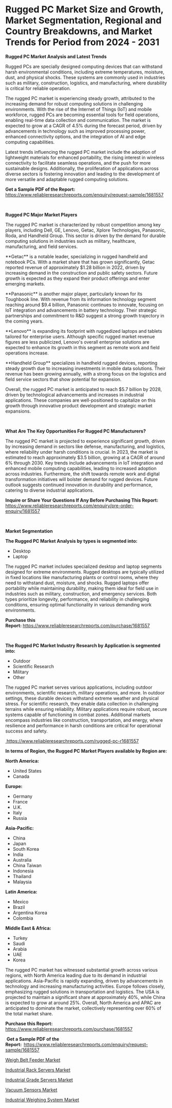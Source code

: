 <p><h1>Rugged PC Market Size and Growth, Market Segmentation, Regional and Country Breakdowns, and Market Trends for Period from 2024 -  2031</h1></p><p><strong>Rugged PC Market Analysis and Latest Trends</strong></p>
<p><p>Rugged PCs are specially designed computing devices that can withstand harsh environmental conditions, including extreme temperatures, moisture, dust, and physical shocks. These systems are commonly used in industries such as military, construction, logistics, and manufacturing, where durability is critical for reliable operation.</p><p>The rugged PC market is experiencing steady growth, attributed to the increasing demand for robust computing solutions in challenging environments. With the rise of the Internet of Things (IoT) and mobile workforce, rugged PCs are becoming essential tools for field operations, enabling real-time data collection and communication. The market is expected to grow at a CAGR of 4.5% during the forecast period, driven by advancements in technology such as improved processing power, enhanced connectivity options, and the integration of AI and edge computing capabilities.</p><p>Latest trends influencing the rugged PC market include the adoption of lightweight materials for enhanced portability, the rising interest in wireless connectivity to facilitate seamless operations, and the push for more sustainable designs. Additionally, the proliferation of applications across diverse sectors is fostering innovation and leading to the development of more versatile and adaptable rugged computing solutions.</p></p>
<p><strong>Get a Sample PDF of the Report:&nbsp;</strong> <a href="https://www.reliableresearchreports.com/enquiry/request-sample/1681557?utm_campaign=40&utm_medium=2&utm_source=Github&utm_content=ia&utm_term=01102024&utm_id=rugged-pc">https://www.reliableresearchreports.com/enquiry/request-sample/1681557</a></p>
<p>&nbsp;</p>
<p><strong>Rugged PC Major Market Players</strong></p>
<p><p>The rugged PC market is characterized by robust competition among key players, including Dell, GE, Lenovo, Getac, Xplore Technologies, Panasonic, Roda, and Handheld Group. This sector is driven by the demand for durable computing solutions in industries such as military, healthcare, manufacturing, and field services.</p><p>**Getac** is a notable leader, specializing in rugged handheld and notebook PCs. With a market share that has grown significantly, Getac reported revenue of approximately $1.28 billion in 2022, driven by increasing demand in the construction and public safety sectors. Future growth is expected as they expand their product offerings and enter emerging markets.</p><p>**Panasonic** is another major player, particularly known for its Toughbook line. With revenue from its information technology segment reaching around $9.4 billion, Panasonic continues to innovate, focusing on IoT integration and advancements in battery technology. Their strategic partnerships and commitment to R&D suggest a strong growth trajectory in the coming years.</p><p>**Lenovo** is expanding its footprint with ruggedized laptops and tablets tailored for enterprise users. Although specific rugged market revenue figures are less publicized, Lenovo's overall enterprise solutions are expected to enhance its growth in this segment as remote work and field operations increase.</p><p>**Handheld Group** specializes in handheld rugged devices, reporting steady growth due to increasing investments in mobile data solutions. Their revenue has been growing annually, with a strong focus on the logistics and field service sectors that show potential for expansion.</p><p>Overall, the rugged PC market is anticipated to reach $5.7 billion by 2028, driven by technological advancements and increases in industrial applications. These companies are well-positioned to capitalize on this growth through innovative product development and strategic market expansions.</p></p>
<p>&nbsp;</p>
<p><strong>What Are The Key Opportunities For Rugged PC Manufacturers?</strong></p>
<p><p>The rugged PC market is projected to experience significant growth, driven by increasing demand in sectors like defense, manufacturing, and logistics, where reliability under harsh conditions is crucial. In 2023, the market is estimated to reach approximately $3.5 billion, growing at a CAGR of around 6% through 2030. Key trends include advancements in IoT integration and enhanced mobile computing capabilities, leading to increased adoption across industries. Furthermore, the shift towards remote work and digital transformation initiatives will bolster demand for rugged devices. Future outlook suggests continued innovation in durability and performance, catering to diverse industrial applications.</p></p>
<p><strong>Inquire or Share Your Questions If Any Before Purchasing This Report:</strong> <a href="https://www.reliableresearchreports.com/enquiry/pre-order-enquiry/1681557?utm_campaign=40&utm_medium=2&utm_source=Github&utm_content=ia&utm_term=01102024&utm_id=rugged-pc">https://www.reliableresearchreports.com/enquiry/pre-order-enquiry/1681557</a></p>
<p>&nbsp;</p>
<p><strong>Market Segmentation</strong></p>
<p><strong>The Rugged PC Market Analysis by types is segmented into:</strong></p>
<p><ul><li>Desktop</li><li>Laptop</li></ul></p>
<p><p>The rugged PC market includes specialized desktop and laptop segments designed for extreme environments. Rugged desktops are typically utilized in fixed locations like manufacturing plants or control rooms, where they need to withstand dust, moisture, and shocks. Rugged laptops offer portability while maintaining durability, making them ideal for field use in industries such as military, construction, and emergency services. Both types prioritize longevity, performance, and reliability in challenging conditions, ensuring optimal functionality in various demanding work environments.</p></p>
<p><strong>Purchase this Report:&nbsp;</strong><a href="https://www.reliableresearchreports.com/purchase/1681557?utm_campaign=40&utm_medium=2&utm_source=Github&utm_content=ia&utm_term=01102024&utm_id=rugged-pc">https://www.reliableresearchreports.com/purchase/1681557</a></p>
<p>&nbsp;</p>
<p><strong>The Rugged PC Market Industry Research by Application is segmented into:</strong></p>
<p><ul><li>Outdoor</li><li>Scientific Research</li><li>Military</li><li>Other</li></ul></p>
<p><p>The rugged PC market serves various applications, including outdoor environments, scientific research, military operations, and more. In outdoor settings, these durable devices withstand extreme weather and physical stress. For scientific research, they enable data collection in challenging terrains while ensuring reliability. Military applications require robust, secure systems capable of functioning in combat zones. Additional markets encompass industries like construction, transportation, and energy, where resilience and performance in harsh conditions are critical for operational success and safety.</p></p>
<p><a href="https://www.reliableresearchreports.com/rugged-pc-r1681557?utm_campaign=40&utm_medium=2&utm_source=Github&utm_content=ia&utm_term=01102024&utm_id=rugged-pc">&nbsp;https://www.reliableresearchreports.com/rugged-pc-r1681557</a></p>
<p><strong>In terms of Region, the Rugged PC Market Players available by Region are:</strong></p>
<p>
    <p> <strong> North America: </strong>
        <ul>
            <li>United States</li>
            <li>Canada</li>
        </ul>
        </p> 
    <p> <strong> Europe: </strong>
        <ul>
            <li>Germany</li>
            <li>France</li>
            <li>U.K.</li>
            <li>Italy</li>
            <li>Russia</li>
        </ul>
        </p> 
    <p> <strong> Asia-Pacific: </strong>
        <ul>
            <li>China</li>
            <li>Japan</li>
            <li>South Korea</li>
            <li>India</li>
            <li>Australia</li>
            <li>China Taiwan</li>
            <li>Indonesia</li>
            <li>Thailand</li>
            <li>Malaysia</li>
        </ul>
        </p> 
    <p> <strong> Latin America: </strong>
        <ul>
            <li>Mexico</li>
            <li>Brazil</li>
            <li>Argentina Korea</li>
            <li>Colombia</li>
        </ul>
        </p> 
    <p> <strong> Middle East & Africa: </strong>
        <ul>
            <li>Turkey</li>
            <li>Saudi</li>
            <li>Arabia</li>
            <li>UAE</li>
            <li>Korea</li>
        </ul>
    </p>
    </p>
<p><p>The rugged PC market has witnessed substantial growth across various regions, with North America leading due to its demand in industrial applications. Asia-Pacific is rapidly expanding, driven by advancements in technology and increasing manufacturing activities. Europe follows closely, emphasizing rugged solutions in transportation and logistics. The USA is projected to maintain a significant share at approximately 40%, while China is expected to grow at around 25%. Overall, North America and APAC are anticipated to dominate the market, collectively representing over 60% of the total market share.</p></p>
<p><strong>Purchase this Report: </strong><a href="https://www.reliableresearchreports.com/purchase/1681557?utm_campaign=40&utm_medium=2&utm_source=Github&utm_content=ia&utm_term=01102024&utm_id=rugged-pc">https://www.reliableresearchreports.com/purchase/1681557</a></p>
<p>&nbsp;<strong>Get a Sample PDF of the Report:&nbsp;&nbsp;</strong><a href="https://www.reliableresearchreports.com/enquiry/request-sample/1681557?utm_campaign=40&utm_medium=2&utm_source=Github&utm_content=ia&utm_term=01102024&utm_id=rugged-pc">https://www.reliableresearchreports.com/enquiry/request-sample/1681557</a></p>
<p><strong></strong></p>
<p><p><a href="https://www.linkedin.com/pulse/weigh-belt-feeder-market-segmentation-geographical-regions-xtqaf?utm_campaign=40&utm_medium=2&utm_source=Github&utm_content=ia&utm_term=01102024&utm_id=rugged-pc">Weigh Belt Feeder Market</a></p><p><a href="https://github.com/ParvinKhatun77/Market-Research-Report-List-1/blob/main/industrial-rack-servers-market.md?utm_campaign=40&utm_medium=2&utm_source=Github&utm_content=ia&utm_term=01102024&utm_id=rugged-pc">Industrial Rack Servers Market</a></p><p><a href="https://github.com/GraceTurner587/Market-Research-Report-List-1/blob/main/industrial-grade-servers-market.md?utm_campaign=40&utm_medium=2&utm_source=Github&utm_content=ia&utm_term=01102024&utm_id=rugged-pc">Industrial Grade Servers Market</a></p><p><a href="https://issuu.com/reportprime-2/docs/vacuum-sensors-market-size-2030.ppt_b9c5292a5b3e41?utm_campaign=40&utm_medium=2&utm_source=Github&utm_content=ia&utm_term=01102024&utm_id=rugged-pc">Vacuum Sensors Market</a></p><p><a href="https://www.linkedin.com/pulse/industrial-weighing-system-market-size-share-trends-analysis-2odqf?utm_campaign=40&utm_medium=2&utm_source=Github&utm_content=ia&utm_term=01102024&utm_id=rugged-pc">Industrial Weighing System Market</a></p></p>